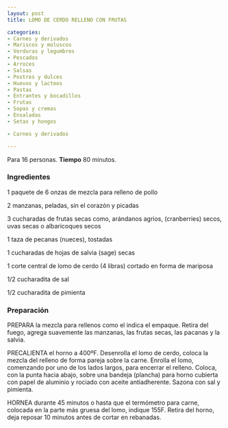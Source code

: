 ```yaml
---
layout: post
title: LOMO DE CERDO RELLENO CON FRUTAS

categories:
- Carnes y derivados
- Mariscos y moluscos
- Verduras y legumbres
- Pescados
- Arroces
- Salsas
- Postres y dulces
- Huevos y lacteos
- Pastas
- Entrantes y bocadillos
- Frutas
- Sopas y cremas
- Ensaladas
- Setas y hongos

- Carnes y derivados

---
```

Para 16 personas.
<b>Tiempo</b> 80 minutos.

<h3>Ingredientes</h3>

1 paquete de 6 onzas de mezcla para relleno de pollo

2 manzanas, peladas, sin el corazón y picadas

3 cucharadas de frutas secas como, arándanos agrios, (cranberries) secos, uvas secas o albaricoques secos

1 taza de pecanas (nueces), tostadas

1 cucharadas de hojas de salvia (sage) secas

1 corte central de lomo de cerdo (4 libras) cortado en forma de mariposa

1/2 cucharadita de sal

1/2 cucharadita de pimienta

<h3>Preparación</h3>

PREPARA la mezcla para rellenos como el indica el empaque. Retira del fuego, agrega suavemente las manzanas, las frutas secas, las pacanas y la salvia.

PRECALIENTA el horno a 400&ordm;F. Desenrolla el lomo de cerdo, coloca la mezcla del relleno de forma pareja sobre la carne. Enrolla el lomo, comenzando por uno de los lados largos, para encerrar el relleno. Coloca, con la punta hacia abajo, sobre una bandeja (plancha) para horno cubierta con papel de aluminio y rociado con aceite antiadherente. Sazona con sal y pimienta.

HORNEA durante 45 minutos o hasta que el termómetro para carne, colocada en la parte más gruesa del lomo, indique 155F. Retira del horno, deja reposar 10 minutos antes de cortar en rebanadas.

